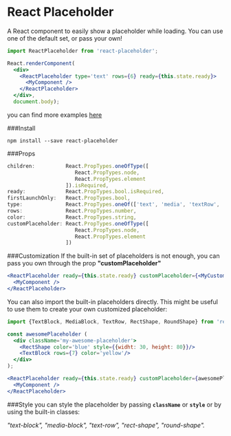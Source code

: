 # React Placeholder
A React component to easily show a placeholder while loading. You can use one of the default set, or pass your own!

```jsx
import ReactPlaceholder from 'react-placeholder';

React.renderComponent(
  <div>
    <ReactPlaceholder type='text' rows={6} ready={this.state.ready}>
      <MyComponent />
    </ReactPlaceholder>
  </div>,
  document.body);
```

you can find more examples [here](https://github.com/buildo/react-placeholder/tree/master/examples)

###Install
```
npm install --save react-placeholder
```

###Props

```jsx
children:          React.PropTypes.oneOfType([
                      React.PropTypes.node,
                      React.PropTypes.element
                   ]).isRequired,
ready:             React.PropTypes.bool.isRequired,
firstLaunchOnly:   React.PropTypes.bool,
type:              React.PropTypes.oneOf(['text', 'media', 'textRow', 'rect', 'round']),
rows:              React.PropTypes.number,
color:             React.PropTypes.string,
customPlaceholder: React.PropTypes.oneOfType([
                      React.PropTypes.node,
                      React.PropTypes.element
                   ])
```

###Customization
If the built-in set of placeholders is not enough, you can pass you own through the prop **"customPlaceholder"**

```jsx
<ReactPlaceholder ready={this.state.ready} customPlaceholder={<MyCustomPlaceholder />}>
  <MyComponent />
</ReactPlaceholder>
```

You can also import the built-in placeholders directly. This might be useful to use them to create your own customized placeholder:

```jsx
import {TextBlock, MediaBlock, TextRow, RectShape, RoundShape} from 'react-placeholder/placeholders';

const awesomePlaceholder (
  <div className='my-awesome-placeholder'>
    <RectShape color='blue' style={{widht: 30, height: 80}}/>
    <TextBlock rows={7} color='yellow'/>
  </div>
);

<ReactPlaceholder ready={this.state.ready} customPlaceholder={awesomePlaceholder}>
  <MyComponent />
</ReactPlaceholder>
```

###Style
you can style the placeholder by passing **```className```** or **```style```** or by using the built-in classes:

*"text-block", "media-block", "text-row", "rect-shape", "round-shape".*

